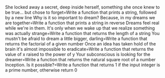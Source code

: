 She locked away a secret, deep inside herself, something she once knew to be true... but chose to forget=Write a function that prints a string, followed by a new line
Why is it so important to dream? Because, in my dreams we are together=Write a function that prints a string in reverse
Dreams feel real while we're in them. It's only when we wake up that we realize something was actually strange=Write a function that returns the length of a string
You mustn't be afraid to dream a little bigger, darling=Write a function that returns the factorial of a given number
Once an idea has taken hold of the brain it's almost impossible to eradicate=Write a function that returns the value of x raised to the power of y
Your subconscious is looking for the dreamer=Write a function that returns the natural square root of a number
Inception. Is it possible?=Write a function that returns 1 if the input integer is a prime number, otherwise return 0

